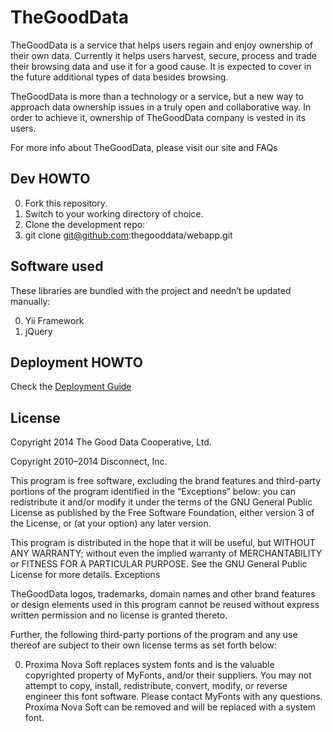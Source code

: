 # TheGoodData

TheGoodData is a service that helps users regain and enjoy ownership of their own data. Currently it helps users harvest, secure, process and trade their browsing data and use it for a good cause. It is expected to cover in the future additional types of data besides browsing.

TheGoodData is more than a technology or a service, but a new way to approach data ownership issues in a truly open and collaborative way. In order to achieve it, ownership of TheGoodData company is vested in its users.

For more info about TheGoodData, please visit our site and FAQs

## Dev HOWTO

0. Fork this repository.
1. Switch to your working directory of choice.
2. Clone the development repo:
3. git clone git@github.com:thegooddata/webapp.git

## Software used

These libraries are bundled with the project and needn’t be updated manually:

0. Yii Framework
1. jQuery

## Deployment HOWTO

Check the [Deployment Guide](DEPLOY.md)

## License

Copyright 2014 The Good Data Cooperative, Ltd.

Copyright 2010–2014 Disconnect, Inc.

This program is free software, excluding the brand features and third-party portions of the program identified in the “Exceptions” below: you can redistribute it and/or modify it under the terms of the GNU General Public License as published by the Free Software Foundation, either version 3 of the License, or (at your option) any later version.

This program is distributed in the hope that it will be useful, but WITHOUT ANY WARRANTY; without even the implied warranty of MERCHANTABILITY or FITNESS FOR A PARTICULAR PURPOSE. See the GNU General Public License for more details.
Exceptions

TheGoodData logos, trademarks, domain names and other brand features or design elements used in this program cannot be reused without express written permission and no license is granted thereto.

Further, the following third-party portions of the program and any use thereof are subject to their own license terms as set forth below:

0. Proxima Nova Soft replaces system fonts and is the valuable copyrighted property of MyFonts, and/or their suppliers. You may not attempt to copy, install, redistribute, convert, modify, or reverse engineer this font software. Please contact MyFonts with any questions. Proxima Nova Soft can be removed and will be replaced with a system font.

